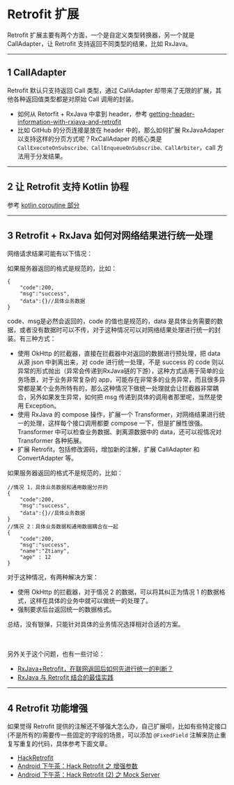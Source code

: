 # Retrofit 扩展

Retrofit 扩展主要有两个方面，一个是自定义类型转换器，另一个就是 CallAdapter，让 Retrofit 支持返回不同类型的结果，比如 RxJava。

---
## 1 CallAdapter

Retrofit 默认只支持返回 Call 类型，通过 CallAdapter 却带来了无限的扩展，其他各种返回值类型都是对原始 Call 调用的封装。

- 如何从 Retorfit + RxJava 中拿到 header，参考 [getting-header-information-with-rxjava-and-retrofit](https://stackoverflow.com/questions/26851459/getting-header-information-with-rxjava-and-retrofit)
- 比如 GitHub 的分页连接是放在 header 中的，那么如何扩展 RxJavaAdaper 以支持这样的分页方式呢？RxCallAdaper 的核心类是 `CallExecuteOnSubscribe、CallEnqueueOnSubscribe、CallArbiter`，call 方法用于分发结果。

---
## 2 让 Retrofit 支持 Kotlin 协程

参考 [kotlin coroutine 部分](../../Kotlin/README.md)

---
## 3 Retrofit + RxJava 如何对网络结果进行统一处理

网络请求结果可能有以下情况：

如果服务器返回的格式是规范的，比如：
```
{
    "code":200,
    "msg":"success",
    "data":{}//具体业务数据
}
```
code、msg是必然会返回的，code 的值也是规范的，data 是具体业务需要的数据，或者没有数据时可以不传，对于这种情况可以对网络结果处理进行统一的封装。有三种方式：

- 使用 OkHttp 的拦截器，直接在拦截器中对返回的数据进行预处理，把 data 从源 json 中剥离出来，对 code 进行统一处理，不是 success 的 code 则以异常的形式抛出（异常会传递到RxJava链的下游），这种方式适用于简单的业务场景，对于业务非常复杂的 app，可能存在非常多的业务异常，而且很多异常都是某个业务所特有的，那么这种情况下做统一处理就会让拦截器非常耦合，另外如果发生异常，如何把 msg 传递到具体的调用者那里呢，当然是使用 Exception。
- 使用 RxJava 的 compose 操作，扩展一个 Transformer，对网络结果进行统一的处理，这样每个接口调用都要 compose 一下，但是扩展性很强。Transformer 中可以检查业务数据、剥离源数据中的 data，还可以视情况对 Transformer 各种拓展。
- 扩展 Retrofit，包括修改源码，增加新的注解，扩展 CallAdapter 和 ConvertAdapter 等。

如果服务器返回的格式不是规范的，比如：

```
//情况 1，具体业务数据和通用数据分开的
{
    "code":200,
    "msg":"success",
    "data":{}//具体业务数据
}
//情况 2：具体业务数据和通用数据耦合在一起
{
    "code":200,
    "msg":"success",
    "name":"Ztiany",
    "age" : 12
}
```

对于这种情况，有两种解决方案：

- 使用 OkHttp 的拦截器，对于情况 2 的数据，可以将其纠正为情况 1 的数据格式，这样在具体的业务中就可以做统一的处理了。
- 强制要求后台返回统一的数据格式。

总结，没有银弹，只能针对具体的业务情况选择相对合适的方案。

<br><br>
另外关于这个问题，也有一些讨论：

- [RxJava+Retrofit，在联网返回后如何先进行统一的判断？](https://www.zhihu.com/question/39182019)
- [RxJava 与 Retrofit 结合的最佳实践](https://gank.io/post/56e80c2c677659311bed9841)

---
## 4 Retrofit 功能增强

如果觉得 Retrofit 提供的注解还不够强大怎么办，自己扩展呗，比如有些特定接口(不是所有的)需要传一些固定的字段的场景，可以添加 `@FixedField` 注解来防止重复写重复的代码，具体参考下面文章。

- [HackRetrofit](https://github.com/enbandari/HackRetrofit)
- [Android 下午茶：Hack Retrofit 之 增强参数](http://bennyhuo.leanote.com/post/Android-Hack-Retrofit "全文")
- [Android 下午茶：Hack Retrofit (2) 之 Mock Server](http://bennyhuo.leanote.com/post/Android-Hack-Retrofit-Mock-Server "全文")